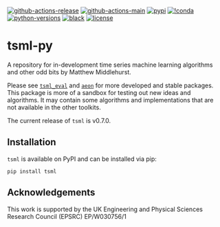 [![github-actions-release](https://img.shields.io/github/actions/workflow/status/time-series-machine-learning/tsml-py/release.yml?logo=github&label=build%20%28release%29)](https://github.com/time-series-machine-learning/tsml-py/actions/workflows/release.yml)
[![github-actions-main](https://img.shields.io/github/actions/workflow/status/time-series-machine-learning/tsml-py/periodic_tests.yml?logo=github&branch=main&label=build%20%28main%29)](https://github.com/time-series-machine-learning/tsml-py/actions/workflows/periodic_tests.yml)
[![pypi](https://img.shields.io/pypi/v/tsml?logo=pypi&color=blue)](https://pypi.org/project/tsml/)
[![!conda](https://img.shields.io/conda/vn/conda-forge/tsml?logo=anaconda&color=blue)](https://anaconda.org/conda-forge/tsml)
[![python-versions](https://img.shields.io/pypi/pyversions/tsml?logo=python)](https://www.python.org/)
[![black](https://img.shields.io/badge/code%20style-black-000000.svg)](https://github.com/psf/black)
[![license](https://img.shields.io/badge/license-BSD%203--Clause-green?logo=style)](https://github.com/time-series-machine-learning/tsml-py/blob/main/LICENSE)

# tsml-py

A repository for in-development time series machine learning algorithms and other odd
bits by Matthew Middlehurst.

Please see [`tsml_eval`](https://github.com/time-series-machine-learning/tsml-eval) and
[`aeon`](https://github.com/aeon-toolkit/aeon) for more developed and stable packages. This package
is more of a sandbox for testing out new ideas and algorithms. It may contain some
algorithms and implementations that are not available in the other toolkits.

The current release of `tsml` is v0.7.0.

## Installation

`tsml` is available on PyPI and can be installed via pip:

```console
pip install tsml
```

## Acknowledgements

This work is supported by the UK Engineering and Physical Sciences Research Council
(EPSRC) EP/W030756/1
